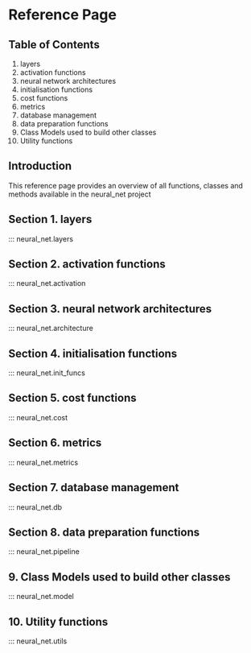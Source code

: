 # Reference Page

## Table of Contents
1. layers
2. activation functions
3. neural network architectures
4. initialisation functions
5. cost functions
6. metrics
7. database management
8. data preparation functions
9. Class Models used to build other classes
10. Utility functions

## Introduction
This reference page provides an overview of all functions, classes and methods available in the neural_net project

## Section 1. layers
::: neural_net.layers
## Section 2. activation functions
::: neural_net.activation
## Section 3. neural network architectures
::: neural_net.architecture
## Section 4. initialisation functions
::: neural_net.init_funcs
## Section 5. cost functions
::: neural_net.cost
## Section 6. metrics
::: neural_net.metrics
## Section 7. database management
::: neural_net.db
## Section 8. data preparation functions
::: neural_net.pipeline
## 9. Class Models used to build other classes
::: neural_net.model
## 10. Utility functions
::: neural_net.utils